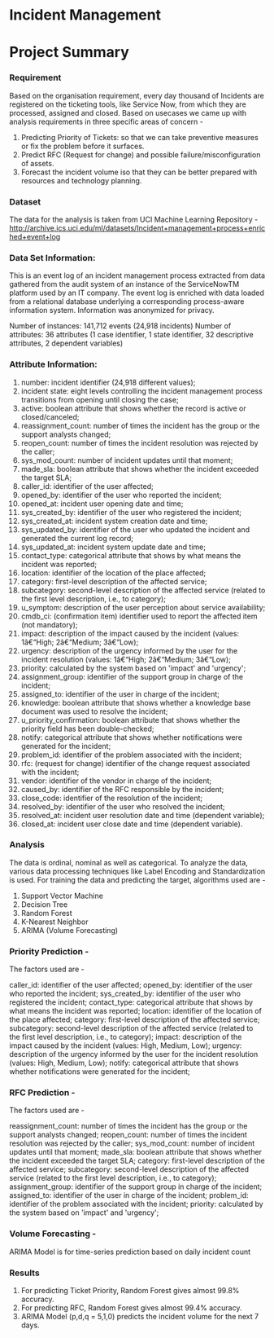 # Incident Management

# Project Summary

### Requirement
Based on the organisation requirement, every day thousand of Incidents are registered on the ticketing tools, like Service Now, from which they are processed, assigned and closed.
Based on usecases we came up with analysis requirements in three specific areas of concern -

1. Predicting Priority of Tickets: so that we can take preventive measures or fix the problem before it surfaces.
2. Predict RFC (Request for change) and possible failure/misconfiguration of assets.
3. Forecast the incident volume iso that they can be better prepared with resources and technology planning.

### Dataset
The data for the analysis is taken from UCI Machine Learning Repository - http://archive.ics.uci.edu/ml/datasets/Incident+management+process+enriched+event+log

### Data Set Information:

This is an event log of an incident management process extracted from data gathered from the audit system of an instance of the ServiceNowTM platform used by an IT company. The event log is enriched with data loaded from a relational database underlying a corresponding process-aware information system. Information was anonymized for privacy.

Number of instances: 141,712 events (24,918 incidents)
Number of attributes: 36 attributes (1 case identifier, 1 state identifier, 32 descriptive attributes, 2 dependent variables)

### Attribute Information:

1. number: incident identifier (24,918 different values);
2. incident state: eight levels controlling the incident management process transitions from opening until closing the case;
3. active: boolean attribute that shows whether the record is active or closed/canceled;
4. reassignment_count: number of times the incident has the group or the support analysts changed;
5. reopen_count: number of times the incident resolution was rejected by the caller;
6. sys_mod_count: number of incident updates until that moment;
7. made_sla: boolean attribute that shows whether the incident exceeded the target SLA;
8. caller_id: identifier of the user affected;
9. opened_by: identifier of the user who reported the incident;
10. opened_at: incident user opening date and time;
11. sys_created_by: identifier of the user who registered the incident;
12. sys_created_at: incident system creation date and time;
13. sys_updated_by: identifier of the user who updated the incident and generated the current log record;
14. sys_updated_at: incident system update date and time;
15. contact_type: categorical attribute that shows by what means the incident was reported;
16. location: identifier of the location of the place affected;
17. category: first-level description of the affected service;
18. subcategory: second-level description of the affected service (related to the first level description, i.e., to category);
19. u_symptom: description of the user perception about service availability;
20. cmdb_ci: (confirmation item) identifier used to report the affected item (not mandatory);
21. impact: description of the impact caused by the incident (values: 1â€“High; 2â€“Medium; 3â€“Low);
22. urgency: description of the urgency informed by the user for the incident resolution (values: 1â€“High; 2â€“Medium; 3â€“Low);
23. priority: calculated by the system based on 'impact' and 'urgency';
24. assignment_group: identifier of the support group in charge of the incident;
25. assigned_to: identifier of the user in charge of the incident;
26. knowledge: boolean attribute that shows whether a knowledge base document was used to resolve the incident;
27. u_priority_confirmation: boolean attribute that shows whether the priority field has been double-checked;
28. notify: categorical attribute that shows whether notifications were generated for the incident;
29. problem_id: identifier of the problem associated with the incident;
30. rfc: (request for change) identifier of the change request associated with the incident;
31. vendor: identifier of the vendor in charge of the incident;
32. caused_by: identifier of the RFC responsible by the incident;
33. close_code: identifier of the resolution of the incident;
34. resolved_by: identifier of the user who resolved the incident;
35. resolved_at: incident user resolution date and time (dependent variable);
36. closed_at: incident user close date and time (dependent variable).


### Analysis
The data is ordinal, nominal as well as categorical. To analyze the data, various data processing techniques like Label Encoding and Standardization is used.
For training the data and predicting the target, algorithms used are - 

1. Support Vector Machine
2. Decision Tree
3. Random Forest
4. K-Nearest Neighbor
5. ARIMA (Volume Forecasting)


### Priority Prediction - 
The factors used are - 

caller_id: identifier of the user affected;
opened_by: identifier of the user who reported the incident;
sys_created_by: identifier of the user who registered the incident;
contact_type: categorical attribute that shows by what means the incident was reported;
location: identifier of the location of the place affected;
category: first-level description of the affected service;
subcategory: second-level description of the affected service (related to the first level description, i.e., to category);
impact: description of the impact caused by the incident (values: High, Medium, Low);
urgency: description of the urgency informed by the user for the incident resolution (values: High, Medium, Low);
notify: categorical attribute that shows whether notifications were generated for the incident;

### RFC Prediction -
The factors used are - 

reassignment_count: number of times the incident has the group or the support analysts changed;
reopen_count: number of times the incident resolution was rejected by the caller;
sys_mod_count: number of incident updates until that moment;
made_sla: boolean attribute that shows whether the incident exceeded the target SLA;
category: first-level description of the affected service;
subcategory: second-level description of the affected service (related to the first level description, i.e., to category);
assignment_group: identifier of the support group in charge of the incident;
assigned_to: identifier of the user in charge of the incident;
problem_id: identifier of the problem associated with the incident;
priority: calculated by the system based on 'impact' and 'urgency';

### Volume Forecasting - 
ARIMA Model is for time-series prediction based on daily incident count

### Results
1. For predicting Ticket Priority, Random Forest gives almost 99.8% accuracy.
2. For predicting RFC, Random Forest gives almost 99.4% accuracy.
3. ARIMA Model (p,d,q = 5,1,0) predicts the incident volume for the next 7 days.
